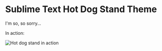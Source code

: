 # Sublime Text Hot Dog Stand Theme

I'm so, so sorry...

In action:

![Hot dog stand in action](http://i.imgur.com/lSiCvNq.png)